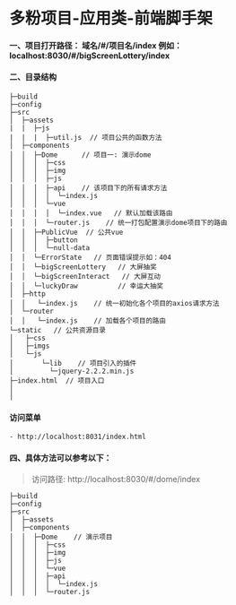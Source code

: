 # 多粉项目-应用类-前端脚手架

#### 一、项目打开路径： 域名/#/项目名/index 例如：localhost:8030/#/bigScreenLottery/index

#### 二、目录结构
```$xslt
├─build
├─config
├─src
│  ├─assets
|  |  ├─js
|  |  |  ├─util.js  // 项目公共的函数方法       
│  ├─components
│  │  ├─Dome      // 项目一: 演示dome 
│  │  │  ├─css   
│  │  │  ├─img   
│  │  │  ├─js 
│  │  │  ├─api    // 该项目下的所有请求方法
│  │  │  │  └─index.js  
│  │  │  └─vue    
│  │  │  │  └─index.vue   // 默认加载该路由
│  │  │  └─router.js    // 统一打包配置演示dome项目下的路由
│  │  ├─PublicVue  // 公共vue
│  │  │  ├─button
│  │  │  └─null-data
│  │  └─ErrorState   // 页面错误提示如：404
│  │  └─bigScreenLottery   // 大屏抽奖
│  │  └─bigScreenInteract   // 大屏互动
│  │  └─luckyDraw          // 幸运大抽奖 
│  ├─http
│  │   └─index.js    // 统一初始化各个项目的axios请求方法
│  └─router
│  │   └─index.js    // 加载各个项目的路由
└─static   // 公共资源目录
│   ├─css
│   ├─imgs
│   └─js
│       └─lib    // 项目引入的插件
│         └─jquery-2.2.2.min.js
├─index.html  // 项目入口
│
│

```
#### 访问菜单
```
- http://localhost:8031/index.html
```
#### 四、具体方法可以参考以下：
> 访问路径: http://localhost:8030/#/dome/index
```$xslt
├─build
├─config
├─src
│  ├─assets
│  ├─components
│  │  ├─Dome    // 演示项目
│  │  │  ├─css 
│  │  │  ├─img
│  │  │  ├─js
│  │  │  └─vue
│  │  │  ├─api   
│  │  │  │  └─index.js 
│  │  │  └─router.js
```